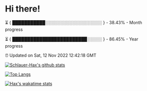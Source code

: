 # Hi there!

⏳ { ███████████░░░░░░░░░░░░░░░░░░░ } - 38.43% - Month progress

⏳ { █████████████████████████░░░░░ } - 86.45% - Year progress

⏰ Updated on Sat, 12 Nov 2022 12:42:18 GMT


[![Schlauer-Hax's github stats](https://github-readme-stats.vercel.app/api?username=Schlauer-Hax&show_icons=true&theme=dark&count_private=true)](https://github.com/Schlauer-Hax)


[![Top Langs](https://github-readme-stats.vercel.app/api/top-langs/?username=Schlauer-Hax&layout=compact&theme=dark)](https://github.com/Schlauer-Hax?tab=repositories)


[![Hax's wakatime stats](https://github-readme-stats.vercel.app/api/wakatime?username=Hax&theme=dark)](https://wakatime.com/@Hax)

